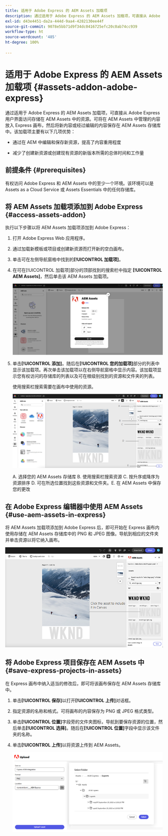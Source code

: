 ```yaml
---
title: 适用于 Adobe Express 的 AEM Assets 加载项
description: 通过适用于 Adobe Express 的 AEM Assets 加载项，可直接从 Adobe Express 用户界面访问存储在 AEM Assets 中的资源。
exl-id: d43e4451-da2a-444d-9aa4-4282130ee44f
source-git-commit: 9078e5bb71d9f34dc0416725efc20c0ab74cc939
workflow-type: ht
source-wordcount: '485'
ht-degree: 100%

---
```


# 适用于 Adobe Express 的 AEM Assets 加载项 {#assets-addon-adobe-express}

通过适用于 Adobe Express 的 AEM Assets 加载项，可直接从 Adobe Express 用户界面访问存储在 AEM Assets 中的资源。可将在 AEM Assets 中管理的内容放入 Express 画布，然后将新内容或经过编辑的内容保存在 AEM Assets 存储库中。该加载项主要有以下几项优势：

* 通过在 AEM 中编辑和保存新资源，提高了内容重用程度

* 减少了创建新资源或创建现有资源的新版本所需的总体时间和工作量

## 前提条件 {#prerequisites}

有权访问 Adobe Express 和 AEM Assets 中的至少一个环境。该环境可以是 Assets as a Cloud Service 或 Assets Essentials 中的任何存储库。


## 将 AEM Assets 加载项添加到 Adobe Express {#access-assets-addon}

执行以下步骤以将 AEM Assets 加载项添加到 Adobe Express：

1. 打开 Adobe Express Web 应用程序。

1. 通过加载新模板或项目或创建新资源而打开新的空白画布。

1. 单击可在左侧导航窗格中找到的&#x200B;**[!UICONTROL 加载项]**。

1. 在可在[!UICONTROL 加载项]部分的顶部找到的搜索栏中指定 **[!UICONTROL AEM Assets]**，然后单击该 AEM Assets 加载项。

   ![AEM Assets 加载项](assets/aem-assets-add-on.png)

1. 单击&#x200B;**[!UICONTROL 添加]**。随后在&#x200B;**[!UICONTROL 您的加载项]**&#x200B;部分的列表中显示该加载项。再次单击该加载项以在右侧导航窗格中显示内容。该加载项显示您有权访问的存储库的列表以及可在根级别找到的资源和文件夹的列表。

   使用搜索栏搜索需要在画布中使用的资源。

   ![在 AEM Assets 加载项中搜索资源](assets/assets-add-on-browse-assets.png)

   A. 选择您的 AEM Assets 存储库 B. 使用搜索栏搜索资源 C. 按升序或降序为资源排序 D. 可在所选位置找到这些资源和文件夹。E. 在 AEM Assets 中保存您的更改



## 在 Adobe Express 编辑器中使用 AEM Assets {#use-aem-assets-in-express}

将 AEM Assets 加载项添加到 Adobe Express 后，即可开始在 Express 画布内使用存储在 AEM Assets 存储库中的 PNG 和 JPEG 图像。导航到相应的文件夹并单击资源以将它纳入画布。

![从 Assets 加载项纳入资源](assets/aem-assets-add-on-include-assets.png)


## 将 Adobe Express 项目保存在 AEM Assets 中 {#save-express-projects-in-assets}

在 Express 画布中纳入适当的修改后，即可将该画布保存在 AEM Assets 存储库中。

1. 单击&#x200B;**[!UICONTROL 保存]**&#x200B;以打开&#x200B;**[!UICONTROL 上传]**&#x200B;对话框。
1. 指定资源的名称和格式。可将画布的内容保存为 PNG 或 JPEG 格式类型。

1. 单击&#x200B;**[!UICONTROL 位置]**&#x200B;字段旁的文件夹图标，导航到要保存资源的位置，然后单击&#x200B;**[!UICONTROL 选择]**。随后在&#x200B;**[!UICONTROL 位置]**&#x200B;字段中显示该文件夹的名称。

1. 单击&#x200B;**[!UICONTROL 上传]**&#x200B;以将资源上传到 AEM Assets。

   ![将资源保存在 AEM 中](assets/aem-assets-add-on-save.png)
